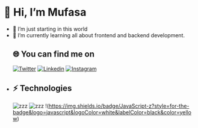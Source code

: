   # 🦁 Hi, I’m Mufasa
- 👀 I’m just starting in this world
- 🌱 I’m currently learning all about frontend and backend development.
  ## 🌐 You can find me on
  [![Twitter](https://img.shields.io/badge/Twitter-twitter?style=plastic&logo=X&logoColor=white&labelColor=black&color=black&link)](https://twitter.com/Mufasa_InterAmp)
  [![Linkedin](https://img.shields.io/badge/Linkedin-linkedin?style=plastic&logo=Linkedin&logoColor=white&labelColor=blue&color=blue&link=https%3A%2F%2Ftwitter.com%2FMufasa_InterAmp)](https://www.linkedin.com/in/mario-c%C3%A1novas-manzano-542a132b9/)
  [![Instagram](https://img.shields.io/badge/Instagram-Instagram?style=plastic&logo=Instagram&logoColor=white&labelColor=purple&color=purple)](https://www.instagram.com/mufasa.vibes/)
- ## ⚡ Technologies
  ![zzz](https://img.shields.io/badge/HTML5-z?style=for-the-badge&logo=HTML5&logoColor=white&labelColor=black&color=orange)
  ![zzz](https://img.shields.io/badge/CSS-z?style=for-the-badge&logo=css3&logoColor=white&labelColor=black&color=blue)
  !(https://img.shields.io/badge/JavaScript-z?style=for-the-badge&logo=javascript&logoColor=white&labelColor=black&color=yellow)

<!---
9Mufasa/9Mufasa is a ✨ special ✨ repository because its `README.md` (this file) appears on your GitHub profile.
You can click the Preview link to take a look at your changes.
--->
